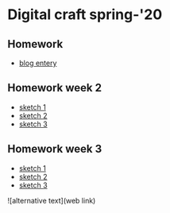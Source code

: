 # Digital craft spring-'20

## Homework 
* [blog entery]()

## Homework week 2
* [sketch 1](https://stormhalestrap.github.io/PUFY1225-Digital_Craft/week2_sketch1/empty-example/index.html)
* [sketch 2](https://stormhalestrap.github.io/PUFY1225-Digital_Craft/week2_sketch2/empty-example/index.html)
* [sketch 3](https://stormhalestrap.github.io/PUFY1225-Digital_Craft/week2_sketch3/index.html)

## Homework week 3
* [sketch 1](PUFY1225-Digital_Craft/week3_sketch1/index.html)
* [sketch 2](PUFY1225-Digital_Craft/week3_sketch2/index.html)
* [sketch 3]()

![alternative text](web link)
